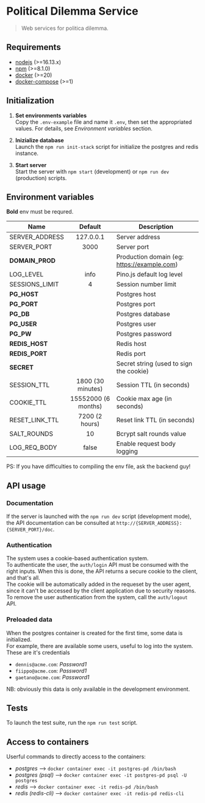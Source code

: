 # Political Dilemma Service

> Web services for politica dilemma.

## Requirements

- [nodejs](https://nodejs.org/en/) (>=16.13.x)
- [npm](https://www.npmjs.com/) (>=8.1.0)
- [docker](https://www.docker.com/) (>=20)
- [docker-compose](https://docs.docker.com/compose/) (>=1)

## Initialization

1. **Set environments variables**  
   Copy the `.env-example` file and name it `.env`, then set the appropriated values. For details, see _Environment variables_ section.

2. **Inizialize database**  
   Launch the `npm run init-stack` script for initialize the postgres and redis instance.

3. **Start server**  
   Start the server with `npm start` (development) or `npm run dev` (production) scripts.

## Environment variables

**Bold** env must be requred.

| Name            |       Default       | Description                                 |
| --------------- | :-----------------: | ------------------------------------------- |
| SERVER_ADDRESS  |      127.0.0.1      | Server address                              |
| SERVER_PORT     |        3000         | Server port                                 |
| **DOMAIN_PROD** |                     | Production domain (eg: https://example.com) |
| LOG_LEVEL       |        info         | Pino.js default log level                   |
| SESSIONS_LIMIT  |          4          | Session number limit                        |
| **PG_HOST**     |                     | Postgres host                               |
| **PG_PORT**     |                     | Postgres port                               |
| **PG_DB**       |                     | Postgres database                           |
| **PG_USER**     |                     | Postgres user                               |
| **PG_PW**       |                     | Postgres password                           |
| **REDIS_HOST**  |                     | Redis host                                  |
| **REDIS_PORT**  |                     | Redis port                                  |
| **SECRET**      |                     | Secret string (used to sign the cookie)     |
| SESSION_TTL     |  1800 (30 minutes)  | Session TTL (in seconds)                    |
| COOKIE_TTL      | 15552000 (6 months) | Cookie max age (in seconds)                 |
| RESET_LINK_TTL  |   7200 (2 hours)    | Reset link TTL (in seconds)                 |
| SALT_ROUNDS     |         10          | Bcrypt salt rounds value                    |
| LOG_REQ_BODY    |        false        | Enable request body logging                 |

PS: If you have difficulties to compiling the env file, ask the backend guy!

## API usage

### Documentation

If the server is launched with the `npm run dev` script (development mode), the API documentation can be consulted at `http://{SERVER_ADDRESS}:{SERVER_PORT}/doc`.

### Authentication

The system uses a cookie-based authentication system.  
To authenticate the user, the `auth/login` API must be consumed with the right inputs. When this is done, the API returns a secure cookie to the client, and that's all.  
The cookie will be automatically added in the requeset by the user agent, since it can't be accessed by the client application due to security reasons.  
To remove the user authentication from the system, call the `auth/logout` API.

### Preloaded data

When the postgres container is created for the first time, some data is initialized.  
For example, there are available some users, useful to log into the system.
These are it's credentials

- `dennis@acme.com`: _Password1_
- `fiippo@acme.com`: _Password1_
- `gaetano@acme.com`: _Password1_

NB: obviously this data is only available in the development environment.

## Tests

To launch the test suite, run the `npm run test` script.

## Access to containers

Userful commands to directly access to the containers:

- _postgres_ --> `docker container exec -it postgres-pd /bin/bash`
- _postgres (psql)_ --> `docker container exec -it postgres-pd psql -U postgres`
- _redis_ --> `docker container exec -it redis-pd /bin/bash`
- _redis (redis-cli)_ --> `docker container exec -it redis-pd redis-cli`
